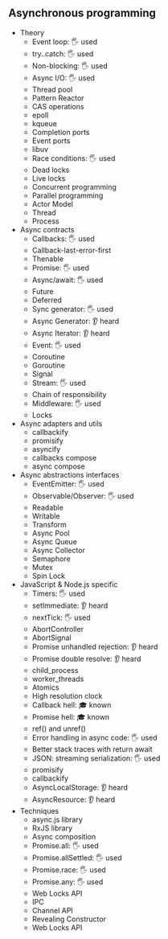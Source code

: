 ## Asynchronous programming

-   Theory
    -   Event loop: 🖐️ used
    -   try..catch: 🖐️ used
    -   Non-blocking: 🖐️ used
    -   Async I/O: 🖐️ used
    -   Thread pool
    -   Pattern Reactor
    -   CAS operations
    -   epoll
    -   kqueue
    -   Completion ports
    -   Event ports
    -   libuv
    -   Race conditions: 🖐️ used
    -   Dead locks
    -   Live locks
    -   Concurrent programming
    -   Parallel programming
    -   Actor Model
    -   Thread
    -   Process
-   Async contracts
    -   Callbacks: 🖐️ used
    -   Callback-last-error-first
    -   Thenable
    -   Promise: 🖐️ used
    -   Async/await: 🖐️ used
    -   Future
    -   Deferred
    -   Sync generator: 🖐️ used
    -   Async Generator: 👂 heard
    -   Async Iterator: 👂 heard
    -   Event: 🖐️ used
    -   Coroutine
    -   Goroutine
    -   Signal
    -   Stream: 🖐️ used
    -   Chain of responsibility
    -   Middleware: 🖐️ used
    -   Locks
-   Async adapters and utils
    -   callbackify
    -   promisify
    -   asyncify
    -   callbacks compose
    -   async compose
-   Async abstractions interfaces
    -   EventEmitter: 🖐️ used
    -   Observable/Observer: 🖐️ used
    -   Readable
    -   Writable
    -   Transform
    -   Async Pool
    -   Async Queue
    -   Async Collector
    -   Semaphore
    -   Mutex
    -   Spin Lock
-   JavaScript & Node.js specific
    -   Timers: 🖐️ used
    -   setImmediate: 👂 heard
    -   nextTick: 🖐️ used
    -   AbortController
    -   AbortSignal
    -   Promise unhandled rejection: 👂 heard
    -   Promise double resolve: 👂 heard
    -   child_process
    -   worker_threads
    -   Atomics
    -   High resolution clock
    -   Callback hell: 🎓 known
    -   Promise hell: 🎓 known
    -   ref() and unref()
    -   Error handling in async code: 🖐️ used
    -   Better stack traces with return await
    -   JSON: streaming serialization: 🖐️ used
    -   promisify
    -   callbackify
    -   AsyncLocalStorage: 👂 heard
    -   AsyncResource: 👂 heard
-   Techniques
    -   async.js library
    -   RxJS library
    -   Async composition
    -   Promise.all: 🖐️ used
    -   Promise.allSettled: 🖐️ used
    -   Promise.race: 🖐️ used
    -   Promise.any: 🖐️ used
    -   Web Locks API
    -   IPC
    -   Channel API
    -   Revealing Constructor
    -   Web Locks API
